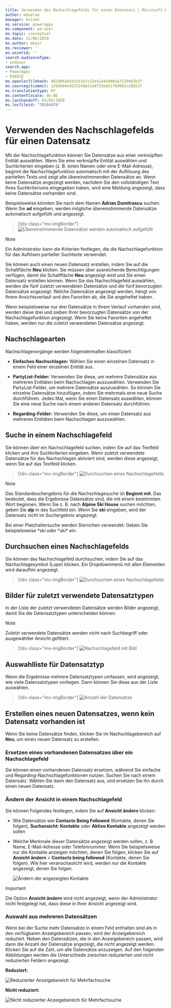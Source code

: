 ```yaml
---
title: Verwenden des Nachschlagefelds für einen Datensatz | Microsoft-Dokumentation
author: mduelae
manager: kvivek
ms.service: powerapps
ms.component: pa-user
ms.topic: conceptual
ms.date: 11/06/2019
ms.author: mkaur
ms.reviewer: ''
ms.assetid: ''
search.audienceType:
- enduser
search.app:
- PowerApps
- D365CE
ms.openlocfilehash: 482d06a91d3cb3a7c22e41e4e880aa72294d2b3f
ms.sourcegitcommit: 129d004e3d33249b21e8f53e0217030b5c28b53f
ms.translationtype: HT
ms.contentlocale: de-DE
ms.lasthandoff: 03/04/2020
ms.locfileid: "78264978"
---
```

#  <a name="use-the-lookup-field-on-a-record"></a>Verwenden des Nachschlagefelds für einen Datensatz

Mit der Nachschlagefunktion können Sie Datensätze aus einer verknüpften Entität auswählen. Wenn Sie eine verknüpfte Entität auswählen und Suchkriterien eingeben (z. B. einen Namen oder eine E-Mail-Adresse), beginnt die Nachschlagefunktion automatisch mit der Auflösung des partiellen Texts und zeigt alle übereinstimmenden Datensätze an. Wenn keine Datensätze angezeigt werden, nachdem Sie den vollständigen Text Ihres Suchkriteriums eingegeben haben, wird eine Meldung angezeigt, dass keine Datensätze vorhanden sind.

Beispielsweise könnten Sie nach dem Namen **Adrian Dumitrascu** suchen. Wenn Sie **ad** eingeben, werden mögliche übereinstimmende Datensätze automatisch aufgefüllt und angezeigt.

  > [!div class="mx-imgBorder"]
  > ![Übereinstimmende Datensätze werden automatisch aufgefüllt](media/automatically-populate-matching-records.png "Übereinstimmende Datensätze werden automatisch aufgefüllt")
  
>[!NOTE] 
>Ein Administrator kann die Kriterien festlegen, die die Nachschlagefunktion für das Auflösen partieller Suchtexte verwendet.

Sie können auch einen neuen Datensatz erstellen, indem Sie auf die Schaltfläche **Neu** klicken. Sie müssen über ausreichende Berechtigungen verfügen, damit die Schaltfläche **Neu** angezeigt wird und Sie einen Datensatz erstellen können. Wenn Sie das Nachschlagefeld auswählen, werden die fünf zuletzt verwendeten Datensätze und die fünf bevorzugten Datensätze angezeigt. Welche Datensätze angezeigt werden, hängt von Ihrem Ansichtsverlauf und den Favoriten ab, die Sie angeheftet haben. 

Wenn beispielsweise nur drei Datensätze in Ihrem Verlauf vorhanden sind, werden diese drei und sieben Ihrer bevorzugten Datensätze von der Nachschlagefunktion angezeigt. Wenn Sie keine Favoriten angeheftet haben, werden nur die zuletzt verwendeten Datensätze angezeigt.

## <a name="types-of-lookups"></a>Nachschlagearten

Nachschlagevorgänge werden folgendermaßen klassifiziert: 

- **Einfaches Nachschlagen:** Wählen Sie einen einzelnen Datensatz in einem Feld einer einzelnen Entität aus. 

- **PartyList-Felder:** Verwenden Sie diese, um mehrere Datensätze aus mehreren Entitäten beim Nachschlagen auszuwählen. Verwenden Sie PartyList-Felder, um mehrere Datensätze auszuwählen. So können Sie einzelne Datensätze hinzufügen, indem Sie mehrmals eine neue Suche durchführen. Jedes Mal, wenn Sie einen Datensatz auswählen, können Sie eine neue Suche nach einem anderen Datensatz durchführen.
  
- **Regarding-Felder:** Verwenden Sie diese, um einen Datensatz aus mehreren Entitäten beim Nachschlagen auszuwählen. 

## <a name="search-in-a-lookup-field"></a>Suche in einem Nachschlagefeld 
Sie können über ein Nachschlagefeld suchen, indem Sie auf das Textfeld klicken und ihre Suchkriterien eingeben. Wenn zuletzt verwendete Datensätze für das Nachschlagen aktiviert sind, werden diese angezeigt, wenn Sie auf das Textfeld klicken.

  > [!div class="mx-imgBorder"]
  > ![Durchsuchen eines Nachschlagefelds](media/MRU.png "Durchsuchen eines Nachschlagefelds")  
  
>[!NOTE]   
> Das Standardsuchergebnis für die Nachschlagesuche ist **Beginnt mit**. Das bedeutet, dass die Ergebnisse Datensätze sind, die mit einem bestimmten Wort beginnen. Wenn Sie z. B. nach **Alpine Ski House** suchen möchten, geben Sie **alp** in das Suchfeld ein. Wenn Sie **ski** eingeben, wird der Datensatz nicht im Suchergebnis angezeigt.
>
> Bei einer Platzhaltersuche werden Sternchen verwendet: Geben Sie beispielsweise \*ski oder \*ski\* ein.

## <a name="browse-in-a-lookup-field"></a>Durchsuchen eines Nachschlagefelds
Sie können das Nachschlagefeld durchsuchen, indem Sie auf das Nachschlagesymbol (Lupe) klicken. Ein Dropdownmenü mit allen Elementen wird daraufhin angezeigt.

  > [!div class="mx-imgBorder"]
  > ![Durchsuchen eines Nachschlagefelds](media/MRU_1.png "Durchsuchen eines Nachschlagefelds")  
 
## <a name="most-recently-used-record-type-images"></a>Bilder für zuletzt verwendete Datensatztypen
In der Liste der zuletzt verwendeten Datensätze werden Bilder angezeigt, damit Sie die Datensatztypen unterscheiden können.

>[!NOTE] 
>Zuletzt verwendete Datensätze werden nicht nach Suchbegriff oder ausgewählter Ansicht gefiltert.

  > [!div class="mx-imgBorder"]
  > ![Nachschlagefeld mit Bild](media/Lookup_03-MRU_Entity_Images_56[1].png "Nachschlagefeld mit Bild")  
  
## <a name="record-type-selection-list"></a>Auswahlliste für Datensatztyp  
Wenn die Ergebnisse mehrere Datensatztypen umfassen, wird angezeigt, wie viele Datensatztypen vorliegen. Dann können Sie diese aus der Liste auswählen.

  > [!div class="mx-imgBorder"]
  > ![Anzahl der Datensätze](media/Lookup_04-MultipleEntityTypes[1].gif "Anzahl der Datensätze")  
  
## <a name="create-a-new-record-if-you-dont-find-an-existing-record"></a>Erstellen eines neuen Datensatzes, wenn kein Datensatz vorhanden ist

Wenn Sie keine Datensätze finden, klicken Sie im Nachschlagebereich auf **Neu**, um einen neuen Datensatz zu erstellen.


### <a name="replace-an-existing-record-from-a-lookup-field"></a>Ersetzen eines vorhandenen Datensatzes über ein Nachschlagefeld

Sie können einen vorhandenen Datensatz ersetzen, während Sie einfache und Regarding-Nachschlagefunktionen nutzen. Suchen Sie nach einem Datensatz. Wählen Sie dann den Datensatz aus, und ersetzen Sie ihn durch einen neuen Datensatz.

### <a name="change-a-view-in-a-lookup-field"></a>Ändern der Ansicht in einem Nachschlagefeld 

Sie können Folgendes festlegen, indem Sie auf **Ansicht ändern** klicken:
 - Wie Datensätze wie **Contacts Being Followed** (Kontakte, denen Sie folgen), **Suchansicht: Kontakte** oder **Aktive Kontakte** angezeigt werden sollen
 - Welche Merkmale dieser Datensätze angezeigt werden sollen, z. B. Name, E-Mail-Adresse oder Telefonnummer: Wenn Sie beispielsweise nur die Kontakte anzeigen möchten, denen Sie folgen, klicken Sie auf **Ansicht ändern** \> **Contacts being followed** (Kontakte, denen Sie folgen). Wie hier veranschaulicht wird, werden nur die Kontakte angezeigt, denen Sie folgen. 

    ![Ändern der angezeigten Kontakte](media/change-view.png "Ändern der angezeigten Kontakte")

>[!IMPORTANT] 
>Die Option **Ansicht ändern** wird nicht angezeigt, wenn der Administrator nicht festgelegt hat, dass diese in Ihrer Ansicht angezeigt wird.

### <a name="choose-from-multiple-records"></a>Auswahl aus mehreren Datensätzen

Wenn bei der Suche mehr Datensätze in einem Feld enthalten sind als in den verfügbaren Anzeigebereich passen, wird der Anzeigebereich reduziert. Neben den Datensätzen, die in den Anzeigebereich passen, wird dann die Anzahl der Datensätze angezeigt, die nicht angezeigt werden. Klicken Sie auf die Zahl, um alle Datensätze anzuzeigen. Auf den folgenden Abbildungen werden die Unterschiede zwischen reduzierten und nicht reduzierten Feldern angezeigt.

**Reduziert:**

![Reduzierter Anzeigebereich für Mehrfachsuche](media/collapsed-multi-lookup-display-area.png "Reduzierter Anzeigebereich für Mehrfachsuche")


**Nicht reduziert:**

![Nicht reduzierter Anzeigebereich für Mehrfachsuche](media/non-collapsed-multi-lookup-display-area.png "Nicht reduzierter Anzeigebereich für Mehrfachsuche")
